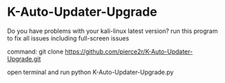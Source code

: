 # K-Auto-Updater-Upgrade

Do you have problems with your kali-linux latest version?
run this program to fix all issues including full-screen issues

command: git clone https://github.com/pierce2r/K-Auto-Updater-Upgrade.git


open terminal and run python K-Auto-Updater-Upgrade.py
